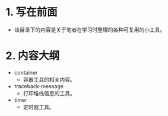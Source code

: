# 1. 写在前面

- 该目录下的内容是关于笔者在学习时整理的各种可复用的小工具。

# 2. 内容大纲

- container
  - 容器工具的相关内容。
- traceback-message
  - 打印堆栈信息的工具。
- timer
  - 定时器工具。
